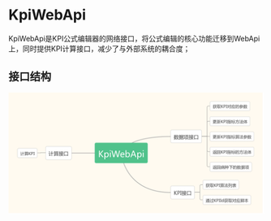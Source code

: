 # KpiWebApi

KpiWebApi是KPI公式编辑器的网络接口，将公式编辑的核心功能迁移到WebApi上，同时提供KPI计算接口，减少了与外部系统的耦合度；

## 接口结构
![cmd-markdown-logo](https://raw.githubusercontent.com/huzuohuyou/KPIWebAPI/master/images/KpiWebApi.png)
